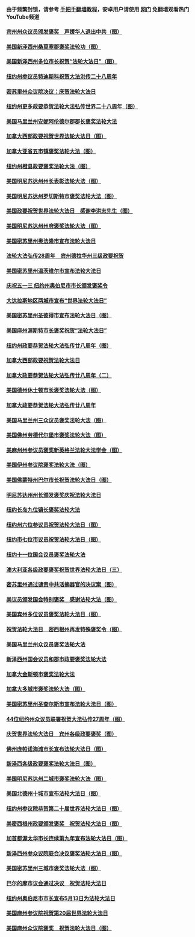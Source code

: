 #### 由于频繁封锁，请参考 [手把手翻墙教程](https://github.com/gfw-breaker/guides/wiki/)，安卓用户请使用 [网门](https://github.com/gfw-breaker/nogfw/blob/master/dl.md?t=01171600) 免翻墙观看热门YouTube频道 

#### [宾州州众议员颁发褒奖　声援华人退出中共（图）](../pages/282/411257.md?t=01171600) 

#### [美国新泽西州桑莫塞郡褒奖法轮功（图）](../pages/282/410690.md?t=01171600) 

#### [美国新泽西州多位市长祝贺“法轮大法日”（图）](../pages/282/407177.md?t=01171600) 

#### [纽约州参议员特迪斯科祝贺大法洪传二十八周年](../pages/282/407145.md?t=01171600) 

#### [密苏里州众议院决议：庆贺法轮大法日](../pages/282/407146.md?t=01171600) 

#### [纽约州更多政要恭贺法轮大法弘传世界二十八周年（图）](../pages/282/406768.md?t=01171600) 

#### [美国马里兰州安妮阿伦德尔郡郡长褒奖法轮大法](../pages/282/406722.md?t=01171600) 

#### [加拿大西部政要祝贺世界法轮大法日（图）](../pages/282/406494.md?t=01171600) 

#### [加拿大亚省五市镇褒奖法轮大法（图）](../pages/282/406493.md?t=01171600) 

#### [纽约州橙县政要褒奖法轮大法（图）](../pages/282/406413.md?t=01171600) 

#### [美国明尼苏达州州长表彰法轮大法（图）](../pages/282/406298.md?t=01171600) 

#### [美国明尼苏达州罗切斯特市褒奖法轮大法（图）](../pages/282/406299.md?t=01171600) 

#### [美国政要祝贺世界法轮大法日　感谢李洪志先生（图）](../pages/282/406137.md?t=01171600) 

#### [美国明尼苏达州州府褒奖法轮大法（图）](../pages/282/406143.md?t=01171600) 

#### [美国密苏里州奥法隆市宣布法轮大法日](../pages/282/405968.md?t=01171600) 

#### [法轮大法弘传28周年　宾州德拉华州三级政要祝贺](../pages/282/405934.md?t=01171600) 

#### [美国密苏里州温茨维尔市宣布法轮大法日](../pages/282/405932.md?t=01171600) 

#### [庆祝五一三 纽约州奥伯尼市市长颁发褒奖令](../pages/282/405969.md?t=01171600) 

#### [大达拉斯地区两城市宣布“世界法轮大法日”](../pages/282/405664.md?t=01171600) 

#### [美国密苏里州圣彼得市宣布法轮大法日（图）](../pages/282/405663.md?t=01171600) 

#### [美国麻州渥斯特市长褒奖祝贺“法轮大法日”](../pages/282/405692.md?t=01171600) 

#### [纽约州政要恭贺法轮大法弘传廿八周年（图）](../pages/282/405601.md?t=01171600) 

#### [加拿大西部政要祝贺法轮大法日](../pages/282/405602.md?t=01171600) 

#### [加拿大政要恭贺法轮大法弘传廿八周年（二）](../pages/282/405072.md?t=01171600) 

#### [美国德州休士顿市长褒奖法轮大法（图）](../pages/282/405014.md?t=01171600) 

#### [加拿大政要恭贺法轮大法弘传廿八周年](../pages/282/404933.md?t=01171600) 

#### [美国马里兰州三众议员褒奖法轮大法（图）](../pages/282/388397.md?t=01171600) 

#### [美国佛州劳德代尔堡市褒奖法轮大法（图）](../pages/282/388352.md?t=01171600) 

#### [美麻州州参议员褒奖新英格兰法轮大法学会（图）](../pages/282/388348.md?t=01171600) 

#### [美国伊州参议院褒奖法轮大法（图）](../pages/282/388314.md?t=01171600) 

#### [美国佛蒙特州巴尔市长祝贺法轮大法日（图）](../pages/282/388315.md?t=01171600) 

#### [明尼苏达州州长颁发褒奖庆祝法轮大法日](../pages/282/388237.md?t=01171600) 

#### [纽约长岛九位镇长褒奖法轮大法](../pages/282/388105.md?t=01171600) 

#### [纽约州六位参议员祝贺法轮大法日（图）](../pages/282/388070.md?t=01171600) 

#### [纽约市七位市议员祝贺法轮大法日（图）](../pages/282/388024.md?t=01171600) 

#### [纽约十一位国会议员褒奖法轮大法](../pages/282/387902.md?t=01171600) 

#### [澳大利亚各级政要褒奖祝贺世界法轮大法日（三）](../pages/282/387882.md?t=01171600) 

#### [密苏里州通过谴责中共活摘器官的决议案（图）](../pages/282/387885.md?t=01171600) 

#### [美议员颁发国会特别褒奖　感谢法轮大法（图）](../pages/282/387731.md?t=01171600) 

#### [美国宾州多位议员褒奖法轮大法日（图）](../pages/282/387733.md?t=01171600) 

#### [祝贺法轮大法日　密西根州再发特殊褒奖令（图）](../pages/282/387742.md?t=01171600) 

#### [美国马里兰州众议员褒奖法轮大法](../pages/282/387564.md?t=01171600) 

#### [新泽西州国会议员和郡市政要褒奖法轮大法](../pages/282/387429.md?t=01171600) 

#### [加拿大金斯顿市褒奖法轮大法](../pages/282/387418.md?t=01171600) 

#### [加拿大多城市褒奖法轮大法（图）](../pages/282/387299.md?t=01171600) 

#### [美国密苏里州圣查尔斯市宣布法轮大法日（图）](../pages/282/387295.md?t=01171600) 

#### [44位纽约州众议员联署祝贺大法弘传27周年（图）](../pages/282/387219.md?t=01171600) 

#### [庆贺世界法轮大法日　宾州各级政要褒奖（图）](../pages/282/387253.md?t=01171600) 

#### [佛州庞帕诺海滩市长宣布法轮大法日（图）](../pages/282/387168.md?t=01171600) 

#### [新泽西各级政要褒奖法轮大法日（图）](../pages/282/387171.md?t=01171600) 

#### [美国明尼苏达州二城市褒奖法轮大法（图）](../pages/282/387177.md?t=01171600) 

#### [美国北德州十城市宣布法轮大法日（图）](../pages/282/386793.md?t=01171600) 

#### [纽约州参议院恭贺第二十届世界法轮大法日（图）](../pages/282/386619.md?t=01171600) 

#### [美密西根州政要颁发褒奖　祝贺法轮大法日（图）](../pages/282/386617.md?t=01171600) 

#### [加首都渥太华市长连续第九年宣布法轮大法日（图）](../pages/282/386409.md?t=01171600) 

#### [新泽西州参众议院联合决议褒奖法轮大法日（图）](../pages/282/386417.md?t=01171600) 

#### [美国密苏里州三城市褒奖法轮大法（图）](../pages/282/386410.md?t=01171600) 

#### [巴尔的摩市议会通过决议　祝贺法轮大法日](../pages/282/386371.md?t=01171600) 

#### [纽约州奥伯尼市市长宣布5月13日为法轮大法日](../pages/282/386096.md?t=01171600) 

#### [美国麻州参议院祝贺第20届世界法轮大法日](../pages/282/386097.md?t=01171600) 

#### [美国麻州众议院褒奖　祝贺法轮大法日（图）](../pages/282/386022.md?t=01171600) 

